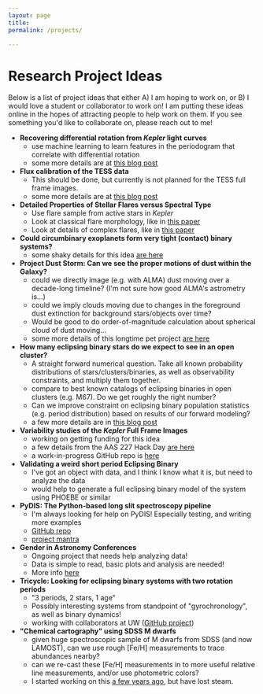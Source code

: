 ```yaml
---
layout: page
title: 
permalink: /projects/

---
```



# Research Project Ideas

Below is a list of project ideas that either A) I am hoping to work on, or B) I would love a student or collaborator to work on! I am putting these ideas online in the hopes of attracting people to help work on them. If you see something you'd like to collaborate on, please reach out to me!


- **Recovering differential rotation from *Kepler* light curves**
	- use machine learning to learn features in the periodogram that correlate with differential rotation
	- some more details are at [this blog post](http://astro.ifweassume.com//2015/11/14/diffrot-ml/)
- **Flux calibration of the TESS data**
	- This should be done, but currently is not planned for the TESS full frame images. 
	- some more details are at [this blog post](http://astro.ifweassume.com//2016/01/07/fluxcal-in-tess/)
- **Detailed Properties of Stellar Flares versus Spectral Type**
	- Use flare sample from active stars in *Kepler*
	- Look at classical flare morphology, like in [this paper](http://adsabs.harvard.edu/abs/2014ApJ...797..122D)
	- Look at details of complex flares, like in [this paper](http://adsabs.harvard.edu/abs/2015IAUGA..2253851D)
- **Could circumbinary exoplanets form very tight (contact) binary systems?**
	- some shaky details for this idea [are here](http://astro.ifweassume.com//2015/12/15/planets-binaries/)
- **Project Dust Storm: Can we see the proper motions of dust within the Galaxy?**
	- could we directly image (e.g. with ALMA) dust moving over a decade-long timeline? (I'm not sure how good ALMA's astrometry is...)
	- could we imply clouds moving due to changes in the foreground dust extinction for background stars/objects over time? 
	- Would be good to do order-of-magnitude calculation about spherical cloud of dust moving...
	- some more details of this longtime pet project [are here](http://astro.ifweassume.com//2015/12/13/duststorm/)
- **How many eclipsing binary stars do we expect to see in an open cluster?**
	- A straight forward numerical question. Take all known probability distributions of stars/clusters/binaries, as well as observability constraints, and multiply them together. 
	- compare to best known catalogs of eclipsing binaries in open clusters (e.g. M67). Do we get roughly the right number?
	- Can we improve constraint on eclipsing binary population statistics (e.g. period distribution) based on results of our forward modeling?
	- a few more details are in [this blog post](http://astro.ifweassume.com//2015/11/15/binaries-in-clusters/)
- **Variability studies of the *Kepler* Full Frame Images**
	- working on getting funding for this idea
	- a few details from the AAS 227 Hack Day [are here](http://astro.ifweassume.com//2015/12/04/hackidea2016/)
	- a work-in-progress GitHub repo is [here](https://github.com/jradavenport/FFIorBUST)
- **Validating a weird short period Eclipsing Binary**
	- I've got an object with data, and I think I know what it is, but need to analyze the data
	- would help to generate a full eclipsing binary model of the system using PHOEBE or similar
- **PyDIS: The Python-based long slit spectroscopy pipeline**
	- I'm always looking for help on PyDIS! Especially testing, and writing more examples
	- [GitHub repo](https://github.com/jradavenport/pydis)
	- [project mantra](http://jradavenport.github.io/2015/04/01/spectra.html)
- **Gender in Astronomy Conferences**
	- Ongoing project that needs help analyzing data!
	- Data is simple to read, basic plots and analysis are needed!
	- More info [here](http://aasgender.wwu.edu)
- **Tricycle: Looking for eclipsing binary systems with two rotation periods**
	- "3 periods, 2 stars, 1 age"
	- Possibly interesting systems from standpoint of "gyrochronology", as well as binary dynamics!
	- working with collaborators at UW ([GitHub project](https://github.com/StellarArmy/tricycle))
- **"Chemical cartography" using SDSS M dwarfs**
	- given huge spectroscopic sample of M dwarfs from SDSS (and now LAMOST), can we use rough [Fe/H] measurements to trace abundances nearby?
	- can we re-cast these [Fe/H] measurements in to more useful relative line measurements, and/or use photometric colors?
	- I started working on this [a few years ago](http://adsabs.harvard.edu/abs/2014AAS...22440404W), but have lost steam.
